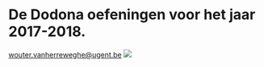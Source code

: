 <h1>De Dodona oefeningen voor het jaar 2017-2018.</h1>
<a href="mailto:wouter.vanherreweghe@ugent.be">wouter.vanherreweghe@ugent.be</a> 
<img src="https://s-media-cache-ak0.pinimg.com/736x/35/f1/5b/35f15bee94f6c1cfd3d9204b4e777fc1.jpg">


